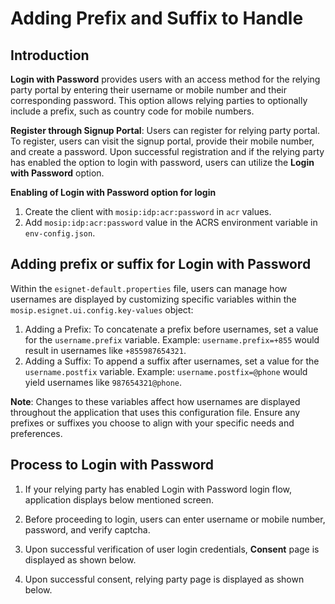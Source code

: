 # Adding Prefix and Suffix to Handle

## Introduction

**Login with Password** provides users with an access method for the relying party portal by entering their username or mobile number and their corresponding password. This option allows relying parties to optionally include a prefix, such as country code for mobile numbers.

**Register through Signup Portal**: Users can register for relying party portal. To register, users can visit the signup portal, provide their mobile number, and create a password. Upon successful registration and if the relying party has enabled the option to login with password, users can utilize the **Login with Password** option.

**Enabling of Login with Password option for login**

1. Create the client with ``mosip:idp:acr:password`` in ``acr`` values.
2. Add ``mosip:idp:acr:password`` value in the ACRS environment variable in ``env-config.json``.

## Adding prefix or suffix for Login with Password

Within the ``esignet-default.properties`` file, users can manage how usernames are displayed by customizing specific variables within the ``mosip.esignet.ui.config.key-values`` object:

1. Adding a Prefix: To concatenate a prefix before usernames, set a value for the ``username.prefix`` variable. Example: 
   ``username.prefix=+855`` would result in usernames like ``+855987654321``.
2. Adding a Suffix: To append a suffix after usernames, set a value for the ``username.postfix`` variable. Example: 
   ``username.postfix=@phone`` would yield usernames like ``987654321@phone``.

**Note**: Changes to these variables affect how usernames are displayed throughout the application that uses this configuration file. Ensure any prefixes or suffixes you choose to align with your specific needs and preferences.

## Process to Login with Password

1. If your relying party has enabled Login with Password login flow, application displays below mentioned screen.
   
3. Before proceeding to login, users can enter username or mobile number, password, and verify captcha.
4. Upon successful verification of user login credentials, **Consent** page is displayed as shown below.
5. Upon successful consent, relying party page is displayed as shown below.
